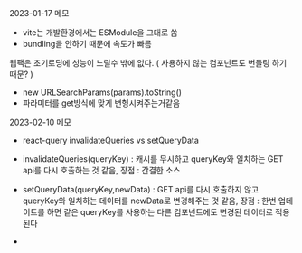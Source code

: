 2023-01-17 메모

- vite는 개발환경에서는 ESModule을 그대로 씀
- bundling을 안하기 때문에 속도가 빠름

웹팩은 초기로딩에 성능이 느릴수 밖에 없다. ( 사용하지 않는 컴포넌트도 번들링 하기 때문? )

- new URLSearchParams(params).toString()
- 파라미터를 get방식에 맞게 변형시켜주는거같음

2023-02-10 메모

- react-query invalidateQueries vs setQueryData
- invalidateQueries(queryKey) : 캐시를 무시하고 queryKey와 일치하는 GET api를 다시 호출하는 것 같음, 장점 : 간결한 소스

- setQueryData(queryKey,newData) : GET api를 다시 호출하지 않고 queryKey와 일치하는 데이터를 newData로 변경해주는 것 같음, 장점 : 한번 업데이트를 하면 같은 queryKey를
  사용하는 다른 컴포넌트에도 변경된 데이터로 적용된다

-
